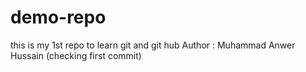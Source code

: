 # demo-repo
this is my 1st repo to learn git and git hub
Author : Muhammad Anwer Hussain (checking first commit)
